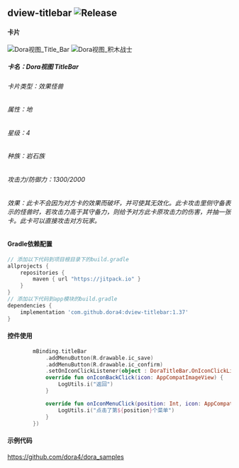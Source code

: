 dview-titlebar
![Release](https://jitpack.io/v/dora4/dview-titlebar.svg)
--------------------------------

#### 卡片

![Dora视图_Title_Bar](https://github.com/user-attachments/assets/f34119d2-3a8c-4004-a118-b14d95664335)
![Dora视图_积木战士](https://github.com/user-attachments/assets/66763607-391b-43f3-bf39-6f59ab9da2f3)
##### 卡名：Dora视图 TitleBar 
###### 卡片类型：效果怪兽
###### 属性：地
###### 星级：4
###### 种族：岩石族
###### 攻击力/防御力：1300/2000
###### 效果：此卡不会因为对方卡的效果而破坏，并可使其无效化。此卡攻击里侧守备表示的怪兽时，若攻击力高于其守备力，则给予对方此卡原攻击力的伤害，并抽一张卡。此卡可以直接攻击对方玩家。

#### Gradle依赖配置

```groovy
// 添加以下代码到项目根目录下的build.gradle
allprojects {
    repositories {
        maven { url "https://jitpack.io" }
    }
}
// 添加以下代码到app模块的build.gradle
dependencies {
    implementation 'com.github.dora4:dview-titlebar:1.37'
}
```

#### 控件使用

```kotlin
        mBinding.titleBar
            .addMenuButton(R.drawable.ic_save)
            .addMenuButton(R.drawable.ic_confirm)
            .setOnIconClickListener(object : DoraTitleBar.OnIconClickListener {
            override fun onIconBackClick(icon: AppCompatImageView) {
                LogUtils.i("返回")
            }

            override fun onIconMenuClick(position: Int, icon: AppCompatImageView) {
                LogUtils.i("点击了第${position}个菜单")
            }
        })
```

#### 示例代码

https://github.com/dora4/dora_samples
